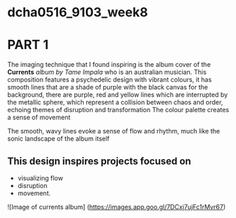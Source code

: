 # dcha0516_9103_week8


# PART 1

The imaging technique that I found inspiring is the album cover of the **Currents**
*album by Tame Impala* who is an australian musician. This composition features a 
psychedelic design with vibrant colours, it has smooth lines that are a shade 
of purple with the black canvas for the background, there are purple, red and 
yellow lines which are interrupted by the metallic sphere, which represent a collision between chaos and order, echoing themes of disruption and transformation
The colour palette creates a sense of movement

The smooth, wavy lines evoke a sense of flow and rhythm, much like the sonic landscape of the album itself


## This design inspires projects focused on 
- visualizing flow
 - disruption
 - movement.

![Image of currents album] (https://images.app.goo.gl/7DCxj7ujFc1rMvr67)